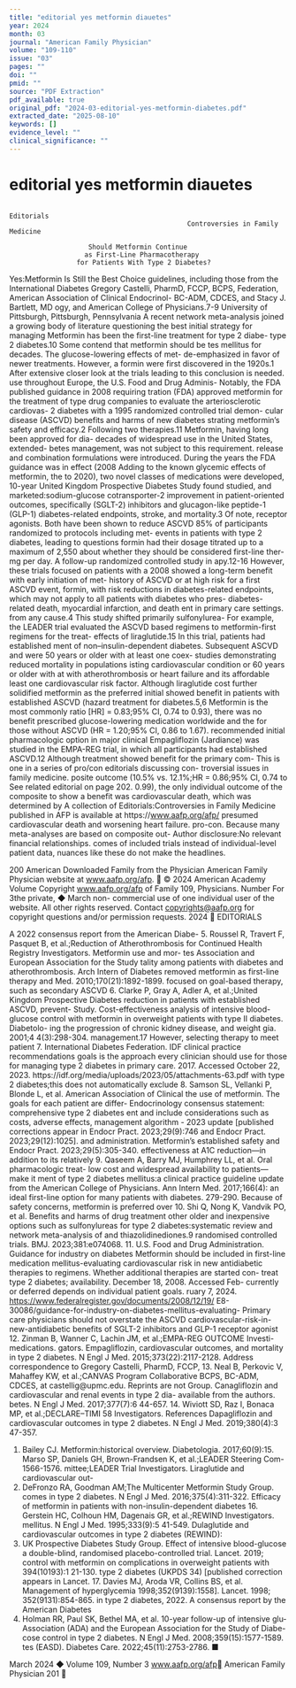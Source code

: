```yaml
---
title: "editorial yes metformin diauetes"
year: 2024
month: 03
journal: "American Family Physician"
volume: "109-110"
issue: "03"
pages: ""
doi: ""
pmid: ""
source: "PDF Extraction"
pdf_available: true
original_pdf: "2024-03-editorial-yes-metformin-diabetes.pdf"
extracted_date: "2025-08-10"
keywords: []
evidence_level: ""
clinical_significance: ""
---
```


# editorial yes metformin diauetes

                                                                 Editorials
                                                 Controversies in Family Medicine

                        Should Metformin Continue
                       as First-Line Pharmacotherapy
                     for Patients With Type 2 Diabetes?
Yes:​Metformin Is Still the Best Choice                                             guidelines, including those from the International Diabetes
Gregory Castelli, PharmD, FCCP, BCPS,                                               Federation, American Association of Clinical Endocrinol-
BC-ADM, CDCES, and Stacy J. Bartlett, MD                                            ogy, and American College of Physicians.7-9
University of Pittsburgh, Pittsburgh, Pennsylvania                                     A recent network meta-analysis joined a growing body of
                                                                                    literature questioning the best initial strategy for managing
Metformin has been the first-line treatment for type 2 diabe-                       type 2 diabetes.10 Some contend that metformin should be
tes mellitus for decades. The glucose-lowering effects of met-                      de-emphasized in favor of newer treatments. However, a
formin were first discovered in the 1920s.1 After extensive                         closer look at the trials leading to this conclusion is needed.
use throughout Europe, the U.S. Food and Drug Adminis-                              Notably, the FDA published guidance in 2008 requiring
tration (FDA) approved metformin for the treatment of type                          drug companies to evaluate the arteriosclerotic cardiovas-
2 diabetes with a 1995 randomized controlled trial demon-                           cular disease (ASCVD) benefits and harms of new diabetes
strating metformin’s safety and efficacy.2 Following two                            therapies.11 Metformin, having long been approved for dia-
decades of widespread use in the United States, extended-                           betes management, was not subject to this requirement.
release and combination formulations were introduced.                                  During the years the FDA guidance was in effect (2008
  Adding to the known glycemic effects of metformin, the                            to 2020), two novel classes of medications were developed,
10-year United Kingdom Prospective Diabetes Study found                             studied, and marketed:​sodium-glucose cotransporter-2
improvement in patient-oriented outcomes, specifically                              (SGLT-2) inhibitors and glucagon-like peptide-1 (GLP-1)
diabetes-related endpoints, stroke, and mortality.3 Of note,                        receptor agonists. Both have been shown to reduce ASCVD
85% of participants randomized to protocols including met-                          events in patients with type 2 diabetes, leading to questions
formin had their dosage titrated up to a maximum of 2,550                           about whether they should be considered first-line ther-
mg per day. A follow-up randomized controlled study in                              apy.12-16 However, these trials focused on patients with a
2008 showed a long-term benefit with early initiation of met-                       history of ASCVD or at high risk for a first ASCVD event,
formin, with risk reductions in diabetes-related endpoints,                         which may not apply to all patients with diabetes who pres-
diabetes-related death, myocardial infarction, and death                            ent in primary care settings.
from any cause.4 This study shifted primarily sulfonylurea-                            For example, the LEADER trial evaluated the ASCVD
based regimens to metformin-first regimens for the treat-                           effects of liraglutide.15 In this trial, patients had established
ment of non–insulin-dependent diabetes. Subsequent                                  ASCVD and were 50 years or older with at least one coex-
studies demonstrating reduced mortality in populations                              isting cardiovascular condition or 60 years or older with at
with atherothrombosis or heart failure and its affordable                           least one cardiovascular risk factor. Although liraglutide
cost further solidified metformin as the preferred initial                          showed benefit in patients with established ASCVD (hazard
treatment for diabetes.5,6 Metformin is the most commonly                           ratio [HR] = 0.83;​95% CI, 0.74 to 0.93), there was no benefit
prescribed glucose-lowering medication worldwide and the                            for those without ASCVD (HR = 1.20;​95% CI, 0.86 to 1.67).
recommended initial pharmacologic option in major clinical                          Empagliflozin (Jardiance) was studied in the EMPA-REG
                                                                                    trial, in which all participants had established ASCVD.12
                                                                                    Although treatment showed benefit for the primary com-
   This is one in a series of pro/con editorials discussing con-
   troversial issues in family medicine.                                            posite outcome (10.5% vs. 12.1%;​HR = 0.86;​95% CI, 0.74 to
   See related editorial on page 202.
                                                                                    0.99), the only individual outcome of the composite to show
                                                                                    a benefit was cardiovascular death, which was determined by
   A collection of Editorials:​Controversies in Family Medicine
   published in AFP is available at https://​www.aafp.org/afp/                      presumed cardiovascular death and worsening heart failure.
   pro-con.                                                                         Because many meta-analyses are based on composite out-
   Author disclosure:​No relevant financial relationships.                          comes of included trials instead of individual-level patient
                                                                                    data, nuances like these do not make the headlines.

200  American
Downloaded        Family
            from the      Physician
                     American   Family Physician website at www.aafp.org/afp.           © 2024 American Academy Volume
                                                                                 Copyright
                                                                   www.aafp.org/afp                                     of Family 109,
                                                                                                                                  Physicians.
                                                                                                                                       Number For 3the private,
                                                                                                                                                    ◆  March non-
commercial use of one individual user of the website. All other rights reserved. Contact copyrights@aafp.org for copyright questions and/or permission requests.
                                                                                                                                                                2024
                                                                    EDITORIALS


   A 2022 consensus report from the American Diabe-                             5. Roussel R, Travert F, Pasquet B, et al.;​Reduction of Atherothrombosis
                                                                                   for Continued Health Registry Investigators. Metformin use and mor-
tes Association and European Association for the Study                             tality among patients with diabetes and atherothrombosis. Arch Intern
of Diabetes removed metformin as first-line therapy and                            Med. 2010;​170(21):​1892-1899.
focused on goal-based therapy, such as secondary ASCVD                          6. Clarke P, Gray A, Adler A, et al.;​United Kingdom Prospective Diabetes
reduction in patients with established ASCVD, prevent-                             Study. Cost-effectiveness analysis of intensive blood-glucose control
                                                                                   with metformin in overweight patients with type II diabetes. Diabetolo-
ing the progression of chronic kidney disease, and weight                          gia. 2001;​4 4(3):​298-304.
management.17 However, selecting therapy to meet patient                        7. International Diabetes Federation. IDF clinical practice recommendations
goals is the approach every clinician should use for those                         for managing type 2 diabetes in primary care. 2017. Accessed October 22,
                                                                                   2023. https://​idf.org/media/uploads/2023/05/attachments-63.pdf
with type 2 diabetes;​this does not automatically exclude                       8. Samson SL, Vellanki P, Blonde L, et al. American Association of Clinical
the use of metformin. The goals for each patient are differ-                       Endocrinology consensus statement:​comprehensive type 2 diabetes
ent and include considerations such as costs, adverse effects,                     management algorithm - 2023 update [published corrections appear
                                                                                   in Endocr Pract. 2023;​29(9):​746 and Endocr Pract. 2023;​29(12):​1025].
and administration. Metformin’s established safety and                             Endocr Pract. 2023;​29(5):​305-340.
effectiveness at A1C reduction—in addition to its relatively                    9. Qaseem A, Barry MJ, Humphrey LL, et al. Oral pharmacologic treat-
low cost and widespread availability to patients—make it                           ment of type 2 diabetes mellitus:​a clinical practice guideline update
                                                                                   from the American College of Physicians. Ann Intern Med. 2017;​166(4):​
an ideal first-line option for many patients with diabetes.
                                                                                   279-290.
Because of safety concerns, metformin is preferred over                        10. Shi Q, Nong K, Vandvik PO, et al. Benefits and harms of drug treatment
other older and inexpensive options such as sulfonylureas                          for type 2 diabetes:​systematic review and network meta-analysis of
and thiazolidinediones.9                                                           randomised controlled trials. BMJ. 2023;​381:​e074068.
                                                                               11. U.S. Food and Drug Administration. Guidance for industry on diabetes
   Metformin should be included in first-line medication                           mellitus-evaluating cardiovascular risk in new antidiabetic therapies to
regimens. Whether additional therapies are started con-                            treat type 2 diabetes; availability. December 18, 2008. Accessed Feb-
currently or deferred depends on individual patient goals.                         ruary 7, 2024. https://www.federalregister.gov/documents/2008/12/19/
                                                                                   E8-30086/guidance-for-industry-on-diabetes-mellitus-evaluating-
Primary care physicians should not overstate the ASCVD                             cardiovascular-risk-in-new-antidiabetic
benefits of SGLT-2 inhibitors and GLP-1 receptor agonist                       12. Zinman B, Wanner C, Lachin JM, et al.;​EMPA-REG OUTCOME Investi-
medications.                                                                       gators. Empagliflozin, cardiovascular outcomes, and mortality in type 2
                                                                                   diabetes. N Engl J Med. 2015;​373(22):​2117-2128.
Address correspondence to Gregory Castelli, PharmD, FCCP,                      13. Neal B, Perkovic V, Mahaffey KW, et al.;​CANVAS Program Collaborative
BCPS, BC-ADM, CDCES, at castellig@​upmc.edu. Reprints are not                      Group. Canagliflozin and cardiovascular and renal events in type 2 dia-
available from the authors.                                                        betes. N Engl J Med. 2017;​377(7):​6 44-657.
                                                                               14. Wiviott SD, Raz I, Bonaca MP, et al.;​DECLARE–TIMI 58 Investigators.
References                                                                         Dapagliflozin and cardiovascular outcomes in type 2 diabetes. N Engl
                                                                                   J Med. 2019;​380(4):​3 47-357.
 1. Bailey CJ. Metformin:​historical overview. Diabetologia. 2017;​60(9):​
                                                                               15. Marso SP, Daniels GH, Brown-Frandsen K, et al.;​LEADER Steering Com-
    1566-1576.
                                                                                   mittee;​LEADER Trial Investigators. Liraglutide and cardiovascular out-
2. DeFronzo RA, Goodman AM;​The Multicenter Metformin Study Group.                 comes in type 2 diabetes. N Engl J Med. 2016;​375(4):​311-322.
   Efficacy of metformin in patients with non-insulin-dependent diabetes       16. Gerstein HC, Colhoun HM, Dagenais GR, et al.;​REWIND Investigators.
   mellitus. N Engl J Med. 1995;​333(9):​5 41-549.                                 Dulaglutide and cardiovascular outcomes in type 2 diabetes (REWIND):​
3. UK Prospective Diabetes Study Group. Effect of intensive blood-glucose          a double-blind, randomised placebo-controlled trial. Lancet. 2019;​
   control with metformin on complications in overweight patients with             394(10193):​1 21-130.
   type 2 diabetes (UKPDS 34) [published correction appears in Lancet.         17. Davies MJ, Aroda VR, Collins BS, et al. Management of hyperglycemia
   1998;​352(9139):​1558]. Lancet. 1998;​352(9131):​854-865.                       in type 2 diabetes, 2022. A consensus report by the American Diabetes
4. Holman RR, Paul SK, Bethel MA, et al. 10-year follow-up of intensive glu-       Association (ADA) and the European Association for the Study of Diabe-
   cose control in type 2 diabetes. N Engl J Med. 2008;​359(15):​1577-1589.        tes (EASD). Diabetes Care. 2022;​45(11):​2753-2786. ■




March 2024 ◆ Volume 109, Number 3                               www.aafp.org/afp                                   American Family Physician 201
